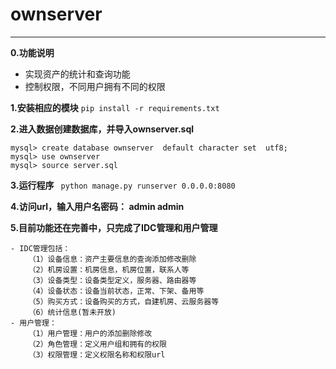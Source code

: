 # ownserver
---
**0.功能说明**
 - 实现资产的统计和查询功能
 - 控制权限，不同用户拥有不同的权限

**1.安装相应的模块**
```pip install -r requirements.txt```

**2.进入数据创建数据库，并导入ownserver.sql**
```
mysql> create database ownserver  default character set  utf8;
mysql> use ownserver
mysql> source server.sql
```

**3.运行程序**
``` python manage.py runserver 0.0.0.0:8080``` 

**4.访问url，输入用户名密码： admin admin**

**5.目前功能还在完善中，只完成了IDC管理和用户管理**

	- IDC管理包括：
		（1）设备信息：资产主要信息的查询添加修改删除
		（2）机房设置：机房信息，机房位置，联系人等
		（3）设备类型：设备类型定义，服务器、路由器等
		（4）设备状态：设备当前状态，正常、下架、备用等
		（5）购买方式：设备购买的方式，自建机房、云服务器等
		（6）统计信息(暂未开放)
	- 用户管理：
		（1）用户管理：用户的添加删除修改
		（2）角色管理：定义用户组和拥有的权限
		（3）权限管理：定义权限名称和权限url